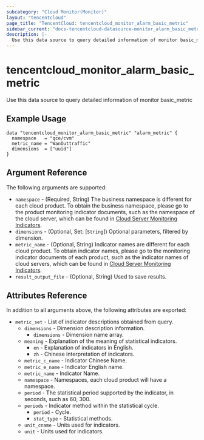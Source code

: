```yaml
---
subcategory: "Cloud Monitor(Monitor)"
layout: "tencentcloud"
page_title: "TencentCloud: tencentcloud_monitor_alarm_basic_metric"
sidebar_current: "docs-tencentcloud-datasource-monitor_alarm_basic_metric"
description: |-
  Use this data source to query detailed information of monitor basic_metric
---
```


# tencentcloud_monitor_alarm_basic_metric

Use this data source to query detailed information of monitor basic_metric

## Example Usage

```hcl
data "tencentcloud_monitor_alarm_basic_metric" "alarm_metric" {
  namespace   = "qce/cvm"
  metric_name = "WanOuttraffic"
  dimensions  = ["uuid"]
}
```

## Argument Reference

The following arguments are supported:

* `namespace` - (Required, String) The business namespace is different for each cloud product. To obtain the business namespace, please go to the product monitoring indicator documents, such as the namespace of the cloud server, which can be found in [Cloud Server Monitoring Indicators](https://cloud.tencent.com/document/product/248/6843 ).
* `dimensions` - (Optional, Set: [`String`]) Optional parameters, filtered by dimension.
* `metric_name` - (Optional, String) Indicator names are different for each cloud product. To obtain indicator names, please go to the monitoring indicator documents of each product, such as the indicator names of cloud servers, which can be found in [Cloud Server Monitoring Indicators]( https://cloud.tencent.com/document/product/248/6843).
* `result_output_file` - (Optional, String) Used to save results.

## Attributes Reference

In addition to all arguments above, the following attributes are exported:

* `metric_set` - List of indicator descriptions obtained from query.
  * `dimensions` - Dimension description information.
    * `dimensions` - Dimension name array.
  * `meaning` - Explanation of the meaning of statistical indicators.
    * `en` - Explanation of indicators in English.
    * `zh` - Chinese interpretation of indicators.
  * `metric_c_name` - Indicator Chinese Name.
  * `metric_e_name` - Indicator English name.
  * `metric_name` - Indicator Name.
  * `namespace` - Namespaces, each cloud product will have a namespace.
  * `period` - The statistical period supported by the indicator, in seconds, such as 60, 300.
  * `periods` - Indicator method within the statistical cycle.
    * `period` - Cycle.
    * `stat_type` - Statistical methods.
  * `unit_cname` - Units used for indicators.
  * `unit` - Units used for indicators.


